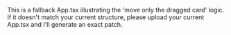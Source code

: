 This is a fallback App.tsx illustrating the 'move only the dragged card' logic.
If it doesn't match your current structure, please upload your current App.tsx and I'll generate an exact patch.
